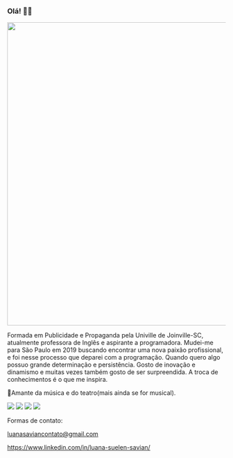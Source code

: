 ### Olá! 👋🏻

<img src="https://i.imgur.com/Qtl9mCs.png" width="700px">

Formada em Publicidade e Propaganda pela Univille de Joinville-SC, atualmente professora de Inglês e aspirante a programadora. Mudei-me para São Paulo em 2019 buscando encontrar uma nova paixão profissional, e foi nesse processo que deparei com a programação. Quando quero algo possuo grande determinação e persistência. Gosto de inovação e dinamismo e muitas vezes também gosto de ser surpreendida. A troca de conhecimentos é o que me inspira. 

🎼Amante da música e do teatro(mais ainda se for musical).

![](https://img.shields.io/badge/Code-Java-informational?style=flat&logo=<LOGO_NAME>&logoColor=white&color=d65f4f) 
![](https://img.shields.io/badge/Code-Javascript-informational?style=flat&logo=<LOGO_NAME>&logoColor=white&color=d65f4f)
![](https://img.shields.io/badge/Tools-MySQL-informational?style=flat&logo=<LOGO_NAME>&logoColor=white&color=d65f4f)
![](https://img.shields.io/badge/Tools-SpringBoot-informational?style=flat&logo=<LOGO_NAME>&logoColor=white&color=d65f4f)

Formas de contato:

luanasaviancontato@gmail.com

https://www.linkedin.com/in/luana-suelen-savian/
